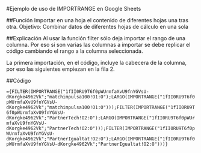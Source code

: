 #Ejemplo de uso de IMPORTRANGE en Google Sheets

##Función
Importar en una hoja el contenido de diferentes hojas una tras otra.
Objetivo: Combinar datos de diferentes hojas de cálculo en una sola

##Explicación
Al usar la función filter sólo deja importar el rango de una columna. Por eso si son varias las columnas a importar se debe replicar el código cambiando el rango a la columna seleccionada.

La primera importación, en el código, incluye la cabecera de la columna, por eso las siguientes empiezan en la fila 2.

##Código

```={FILTER(IMPORTRANGE("1fII0RU9T6f0pWUrmfaXvU9fnYGVsU-dKorgke4962Vk";"matchimpulsa100!O1:O");LARGO(IMPORTRANGE("1fII0RU9T6f0pWUrmfaXvU9fnYGVsU-dKorgke4962Vk";"matchimpulsa100!O1:O")));FILTER(IMPORTRANGE("1fII0RU9T6f0pWUrmfaXvU9fnYGVsU-dKorgke4962Vk";"PartnerTech!O2:O");LARGO(IMPORTRANGE("1fII0RU9T6f0pWUrmfaXvU9fnYGVsU-dKorgke4962Vk";"PartnerTech!O2:O")));FILTER(IMPORTRANGE("1fII0RU9T6f0pWUrmfaXvU9fnYGVsU-dKorgke4962Vk";"PartnerIgualtat!O2:O");LARGO(IMPORTRANGE("1fII0RU9T6f0pWUrmfaXvU9fnYGVsU-dKorgke4962Vk";"PartnerIgualtat!O2:O")))}```